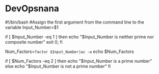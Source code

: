 # DevOpsnana
#!/bin/bash
#Assign the first argument from the command line to the variable
Input_Number=$1

if [ $Input_Number -eq 1 ]
then
echo "$Input_Number is neither prime nor composite number"
exit 0;
fi

Num_Factors=`factor $Input_Number|wc -w`
echo $Num_Factors

if [ $Num_Factors -eq 2 ]
then
echo "$Input_Number is a prime number"
else
echo "$Input_Number is not a prime number"
fi